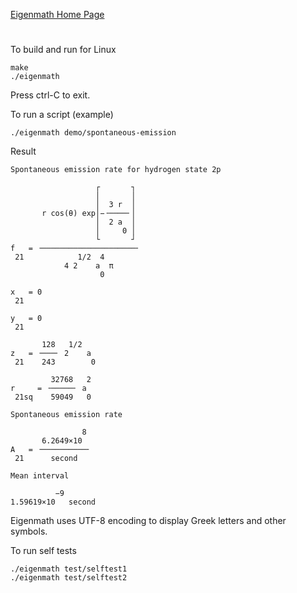 [Eigenmath Home Page](https://georgeweigt.github.io)

#

To build and run for Linux

```
make
./eigenmath
```

Press ctrl-C to exit.

To run a script (example)

```
./eigenmath demo/spontaneous-emission
```

Result

```
Spontaneous emission rate for hydrogen state 2p

                   ┌       ┐ 
                   │       │ 
                   │  3 r  │ 
       r cos(θ) exp│−╶────╴│ 
                   │  2 a  │ 
                   │     0 │ 
                   └       ┘ 
f   = ╶─────────────────────╴
 21            1/2  4        
            4 2    a  π      
                    0        

x   = 0
 21    

y   = 0
 21    

       128   1/2   
z   = ╶───╴ 2    a 
 21    243        0

         32768   2
r     = ╶─────╴ a 
 21sq    59049   0

Spontaneous emission rate

                8 
       6.2649×10  
A   = ╶──────────╴
 21      second   

Mean interval

          −9       
1.59619×10   second
```

Eigenmath uses UTF-8 encoding to display Greek letters and other symbols.

To run self tests

```
./eigenmath test/selftest1
./eigenmath test/selftest2
```
